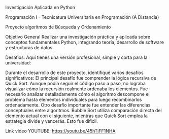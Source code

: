 Investigación Aplicada en Python

Programación I - Tecnicatura Universitaria en Programación (A Distancia)


Proyecto algoritmos de Búsqueda y Ordenamiento


Objetivo General
Realizar una investigación práctica y aplicada sobre conceptos fundamentales  Python, 
integrando teoría, desarrollo de software y estructuras de datos.


Desafios:
Aquí tienes una versión profesional, simple y corta para la universidad:

Durante el desarrollo de este proyecto, identifiqué varios desafíos significativos:
El principal desafío fue comprender la lógica recursiva de Quick Sort. Aunque podía seguir el código paso a paso, no lograba visualizar cómo la recursión realmente ordenaba los elementos. Fue necesario analizar detalladamente cómo el algoritmo descompone el problema hasta elementos individuales para luego recombinarlos ordenadamente.
Otro desafío importante fue entender las diferencias conceptuales entre algoritmos. Bubble Sort utiliza comparación directa del elemento actual con el siguiente, mientras que Quick Sort emplea la estrategia divide y vencerás. Esto fue dificil.

Link video YOUTUBE: https://youtu.be/45hTjFF1NHA